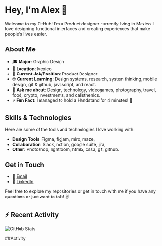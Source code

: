 # Hey, I'm Alex 👋

Welcome to my GitHub! I’m a Product designer currently living in Mexico. I love designing functional interfaces and creating experiences that make people's lives
easier.

## About Me

- 🎓 **Major**: Graphic Design  
- 📍 **Location**: Mexico  
- 💼 **Current Job/Position**: Product Designer
- 🤓 **Current Learning**: Design systems, research, system thinking, mobile design, git & github, javascript, and react.
- 💬 **Ask me about**: Design, technology, videogames, photography, travel, food, crypto, investments, and calisthenics.
- ⚡ **Fun Fact**: I managed to hold a Handstand for 4 minutes! 🤸

## Skills & Technologies

Here are some of the tools and technologies I love working with:

- **Design Tools**: Figma, figjam, miro, maze, 
- **Collaboration**: Slack, notion, google suite, jira, 
- **Other**: Photoshop, lightroom, html5, css3, git, github.

[//]: # (## Projects)

[//]: # ()
[//]: # (Here are some of my favorite repositories and projects:)

[//]: # ()
[//]: # (- [Project 1]&#40;https://github.com/yourusername/project1&#41; - Brief description of your project.)


## Get in Touch

- 📧 [Email](mailto:alexdesign010@gmail.com)
- 💼 [LinkedIn](https://www.linkedin.com/)

[//]: # (- 🌐 **Website/Portfolio**: [Your Personal Website or Portfolio URL])

Feel free to explore my repositories or get in touch with me if you have any questions or just want to talk! ✌️

## :zap: Recent Activity

![GitHub Stats](https://github-readme-stats.vercel.app/api/top-langs/?username=design-alex&hide_border=true&layout=compact)


##Activity
<!--START_SECTION:activity-->
<!--END_SECTION:activity-->


<!--RECENT_ACTIVITY:start-->
<!--RECENT_ACTIVITY:last_update-->


<!--
**design-alex/design-alex** is a ✨ _special_ ✨ repository because its `README.md` (this file) appears on your GitHub profile.

Here are some ideas to get you started:

- 🔭 I’m currently working on ...
- 🌱 I’m currently learning ...
- 👯 I’m looking to collaborate on ...
- 🤔 I’m looking for help with ...
- 💬 Ask me about ...
- 📫 How to reach me: ...
- 😄 Pronouns: ...
- ⚡ Fun fact: ...
-->
